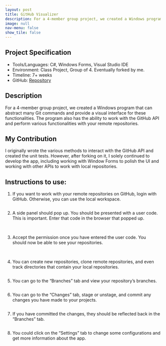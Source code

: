 ```yaml
---
layout: post
title: GitHub Visualizer
description: For a 4-member group project, we created a Windows program that can abstract many Git commands and provide a visual interface for these functionalities.
image: null
nav-menu: false
show_tile: false
---
```


## Project Specification
<ul>
  <li>Tools/Languages: C#, Windows Forms, Visual Studio IDE</li>
  <li>Environment: Class Project, Group of 4. Eventually forked by me.</li>
  <li>Timeline: 7+ weeks</li>
  <li>GitHub: <a href="https://github.com/namdo1225/visualizer-github">Repository</a></li>
</ul>

## Description

For a 4-member group project, we created a Windows program that can abstract many Git commands and provide a visual interface for these functionalities. The program also has the ability to work with the GitHub API and perform various functionalities with your remote repositories.

## My Contribution

I originally wrote the various methods to interact with the GitHub API and created the unit tests. However, after forking on it, I solely continued to develop the app, including working with Window Forms to polish the UI and working with other APIs to work with local repositories.

## Instructions to use:

1) If you want to work with your remote repositories on GitHub, login with GitHub. Otherwise, you can use the local workspace.

<img src="{% link images/projects_media/20231230_visualizer-github/00_setup.png %}" alt="" data-position="center center" />

2) A side panel should pop up. You should be presented with a user code. This is important. Enter that code in the browser that popped up.

<img src="{% link images/projects_media/20231230_visualizer-github/01_code.png %}" alt="" data-position="center center" />
<img src="{% link images/projects_media/20231230_visualizer-github/02_code.png %}" alt="" data-position="center center" />

3) Accept the permission once you have entered the user code. You should now be able to see your repositories.
<img src="{% link images/projects_media/20231230_visualizer-github/03_agree.png %}" alt="" data-position="center center" />
<img src="{% link images/projects_media/20231230_visualizer-github/04_congrats.png %}" alt="" data-position="center center" />

4) You can create new repositories, clone remote repositories, and even track directories that contain your local repositories.

<img src="{% link images/projects_media/20231230_visualizer-github/05_repo.png %}" alt="" data-position="center center" />

5) You can go to the “Branches” tab and view your repository’s branches.

<img src="{% link images/projects_media/20231230_visualizer-github/06_branch.png %}" alt="" data-position="center center" />

6) You can go to the “Changes” tab, stage or unstage, and commit any changes you have made to your projects.

<img src="{% link images/projects_media/20231230_visualizer-github/07_changes.png %}" alt="" data-position="center center" />

7) If you have committed the changes, they should be reflected back in the “Branches” tab.

<img src="{% link images/projects_media/20231230_visualizer-github/08_committed.png %}" alt="" data-position="center center" />

8) You could click on the “Settings” tab to change some configurations and get more information about the app.

<img src="{% link images/projects_media/20231230_visualizer-github/09_settings.png %}" alt="" data-position="center center" />
